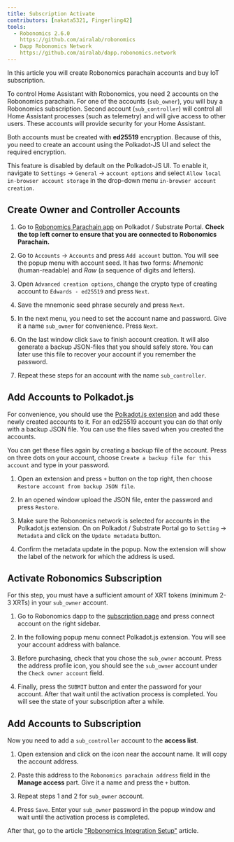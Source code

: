 ```yaml
---
title: Subscription Activate
contributors: [nakata5321, Fingerling42]
tools:   
  - Robonomics 2.6.0
    https://github.com/airalab/robonomics
  - Dapp Robonomics Network 
    https://github.com/airalab/dapp.robonomics.network
---
```


In this article you will create Robonomics parachain accounts and buy IoT subscription. 

<robo-wiki-picture src="home-assistant/sub_activate.png" />


To control Home Assistant with Robonomics, you need 2 accounts on the Robonomics parachain. For one of the accounts (`sub_owner`), you will buy a Robonomics subscription. Second account (`sub_controller`) will control all Home Assistant processes (such as telemetry) and will give access to other users. These accounts will provide security for your Home Assistant. 

<robo-wiki-note type="warning" title="WARNING">

Both accounts must be created with **ed25519** encryption. Because of this, you need to create an account using the Polkadot-JS UI and select the required encryption. 

This feature is disabled by default on the Polkadot-JS UI. To enable it, navigate to `Settings` -> `General` -> `account options` and select `Allow local in-browser account storage` in the drop-down menu `in-browser account creation`.

</robo-wiki-note>

## Create Owner and Controller Accounts

<robo-wiki-video autoplay loop controls :videos="[{src: '/videos/create-acc.mp4', type:'mp4'}]" />

1. Go to [Robonomics Parachain app](https://polkadot.js.org/apps/?rpc=wss%3A%2F%2Fkusama.rpc.robonomics.network%2F#/) on Polkadot / Substrate Portal. **Check the top left corner to ensure that you are connected to Robonomics Parachain.**

2. Go to `Accounts` -> `Accounts` and press `Add account` button. You will see the popup menu with account seed. It has two forms: *Mnemonic* (human-readable) and *Raw* (a sequence of digits and letters). 

3. Open `Advanced creation options`, change the crypto type of creating account to `Edwards - ed25519` and press `Next`.


4. Save the mnemonic seed phrase securely and press `Next`.

5. In the next menu, you need to set the account name and password. Give it a name `sub_owner` for convenience. Press `Next`.

6. On the last window click `Save` to finish account creation. It will also generate a backup JSON-files that you should safely store. You can later use this file to recover your account if you remember the password.

7. Repeat these steps for an account with the name `sub_controller`.


## Add Accounts to Polkadot.js

For convenience, you should use the [Polkadot.js extension](https://polkadot.js.org/extension/) and add these newly created accounts to it. For an ed25519 account you can do that only with a backup JSON file. You can use the files saved when you created the accounts.

You can get these files again by creating a backup file of the account. Press on three dots on your account, choose `Create a backup file for this account` and type in your password.

<robo-wiki-video autoplay loop controls :videos="[{src: '/videos/add-ext.mp4', type:'mp4'}]" />

1. Open an extension and press `+` button on the top right, then choose `Restore account from backup JSON file`.

2. In an opened window upload the JSON file, enter the password and press `Restore`.

3. Make sure the Robonomics network is selected for accounts in the Polkadot.js extension. On on Polkadot / Substrate Portal go to `Setting` -> `Metadata` and click on the `Update metadata` button. 

4. Confirm the metadata update in the popup. Now the extension will show the label of the network for which the address is used.

<robo-wiki-video autoplay loop controls :videos="[{src: '/videos/metadata.mp4', type:'mp4'}]" />

## Activate Robonomics Subscription 

<robo-wiki-note type="okay">

For this step, you must have a sufficient amount of XRT tokens (minimum 2-3 XRTs) in your `sub_owner` account.

</robo-wiki-note>

<robo-wiki-video autoplay loop controls :videos="[{src: 'https://static.robonomics.network/wiki/buy-sub.mp4', type:'mp4'}]" />

1. Go to Robonomics dapp to the [subscription page](https://dapp.robonomics.network/#/subscription) and press connect account on the right sidebar.

2. In the following popup menu connect Polkadot.js extension. You will see your account address with balance.

3. Before purchasing, check that you chose the `sub_owner` account. Press the address profile icon, you should see the `sub_owner` account under the `Check owner account` field.

4. Finally, press the `SUBMIT` button and enter the password for your account. After that wait until the activation process is completed. You will see the state of your subscription after a while.


## Add Accounts to Subscription

Now you need to add a `sub_controller` account to the **access list**. 

<robo-wiki-video autoplay loop controls :videos="[{src: 'https://static.robonomics.network/wiki/add-accs.mp4', type:'mp4'}]" />

1. Open extension and click on the icon near the account name. It will copy the account address.


2. Paste this address to the `Robonomics parachain address` field in the **Manage access** part. Give it a name and press the `+` button. 

3. Repeat steps 1 and 2 for `sub_owner` account.

3. Press `Save`. Enter your `sub_owner` password in the popup window and wait until the activation process is completed.

After that, go to the article ["Robonomics Integration Setup"](/docs/robonomics-hass-integration/) article.